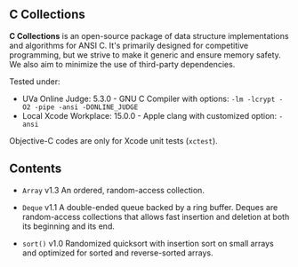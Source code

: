 ## C Collections

**C Collections** is an open-source package of data structure implementations and algorithms for ANSI C. It's primarily designed for competitive programming, but we strive to make it generic and ensure memory safety. We also aim to minimize the use of third-party dependencies.

Tested under:

- UVa Online Judge: 5.3.0 - GNU C Compiler with options: `-lm -lcrypt -O2 -pipe -ansi -DONLINE_JUDGE`
- Local Xcode Workplace: 15.0.0 - Apple clang with customized option: `-ansi`

Objective-C codes are only for Xcode unit tests (`xctest`).

## Contents

- `Array` v1.3 An ordered, random-access collection.
- `Deque` v1.1 A double-ended queue backed by a ring buffer. Deques are random-access collections that allows fast insertion and deletion at both its beginning and its end.

- `sort()` v1.0 Randomized quicksort with insertion sort on small arrays and optimized for sorted and reverse-sorted arrays.
